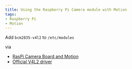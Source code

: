 ```yaml
---
title: Using the Raspberry Pi Camera module with Motion
tags: 
- Raspberry Pi
- Motion
---
```


Add `bcm2835-v4l2` to `/etc/modules`

via

- [RasPi Camera Board and Motion](http://raspberrypi.stackexchange.com/questions/10480/raspi-camera-board-and-motion)
- [Official V4L2 driver](https://www.raspberrypi.org/forums/viewtopic.php?t=62364)
